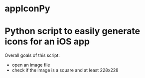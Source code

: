 # appIconPy
# Python script to easily generate icons for an iOS app

Overall goals of this script:

 * open an image file
 * check if the image is a square and at least 228x228
